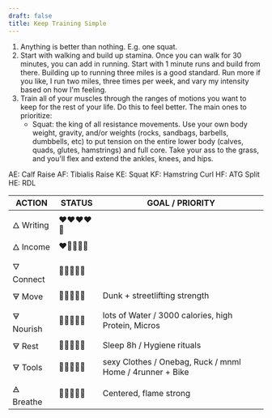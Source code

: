 ```yaml
---
draft: false
title: Keep Training Simple
---
```

1. Anything is better than nothing. E.g. one squat.
2. Start with walking and build up stamina. Once you can walk for 30 minutes, you can add in running. Start with 1 minute runs and build from there. Building up to running three miles is a good standard. Run more if you like, I run two miles, three times per week, and vary my intensity based on how I'm feeling.
3. Train all of your muscles through the ranges of motions you want to keep for the rest of your life. Do this to feel better. The main ones to prioritize:
	- Squat: the king of all resistance movements. Use your own body weight, gravity, and/or weights (rocks, sandbags, barbells, dumbbells, etc) to put tension on the entire lower body (calves, quads, glutes, hamstrings) and full core. Take your ass to the grass, and you'll flex and extend the ankles, knees, and hips.


AE: Calf Raise
AF: Tibialis Raise
KE: Squat
KF: Hamstring Curl
HF: ATG Split
HE: RDL


| ACTION      | STATUS     | GOAL / PRIORITY                                          |
| ----------- | ---------- | -------------------------------------------------------- |
|             |            |                                                          |
| 🜂️ Writing | ❤️❤️❤️❤️🤍 |                                                          |
| 🜂 Income   | ❤️🤍🤍🤍🤍 |                                                          |
| 🜄 Connect  | 💙💙💙💙🤍 |                                                          |
| 🜃 Move     | 💚💚💚💚🤍 | Dunk + streetlifting strength                            |
| 🜃 Nourish  | 💚💚💚💚🤍 | lots of Water / 3000 calories, high Protein, Micros      |
| 🜃 Rest     | 💚💚💚💚🤍 | Sleep 8h / Hygiene rituals                               |
| 🜃 Tools    | 💚💚💚💚🤍 | sexy Clothes / Onebag, Ruck / mnml Home / 4runner + Bike |
| 🜁 Breathe  | 🩶🩶🩶🩶🤍 | Centered, flame strong                                   |

